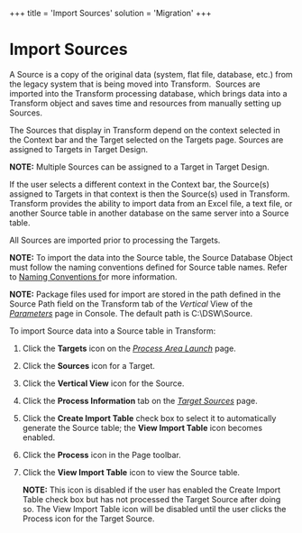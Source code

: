 +++
title = 'Import Sources'
solution = 'Migration'
+++

# Import Sources

A Source is a copy of the original data (system, flat file, database,
etc.) from the legacy system that is being moved into
Transform.  Sources are imported into the Transform processing
database, which brings data into a Transform object and saves time and
resources from manually setting up Sources. 

The Sources that display in Transform depend on the context selected in
the Context bar and the Target selected on the Targets page. Sources are
assigned to Targets in Target Design.

**NOTE:** Multiple Sources can be assigned to a Target in Target Design.

If the user selects a different context in the Context bar, the
Source(s) assigned to Targets in that context is then the Source(s) used
in Transform. Transform provides the ability to import data from an
Excel file, a text file, or another Source table in another database on
the same server into a Source table.

All Sources are imported prior to processing the Targets.

<span style="font-weight: bold;">NOTE:</span> To import the data into
the Source table, the Source Database Object must follow the naming
conventions defined for Source table names. Refer to [Naming Conventions
f](Naming_Conventions.htm)or more information.

<span style="font-weight: bold;">NOTE:</span> Package files used for
import are stored in the path defined in the Source Path field on the
Transform tab of the <span style="font-style: italic;">Vertical</span>
View of the
<span style="font-style: italic;">[Parameters](../../../Data_Quality/dspMonitor/Page_Desc/Parameters.htm)</span>
page in Console. The default path is C:\\DSW\\Source.

To import Source data into a Source table in Transform:

1.  Click the **Targets** icon on the *[Process Area
    Launch](../Page_Desc/Process_Area_Launch.htm)* page.

2.  Click the **Sources** icon for a Target.

3.  Click the **Vertical View** icon for the Source.

4.  Click the **Process Information** tab on the *[Target
    Sources](../Page_Desc/Target_Sources_H.htm)* page.

5.  Click the **Create Import Table** check box to select it to
    automatically generate the Source table; the **View Import Table**
    icon becomes enabled.

6.  Click the **Process** icon in the Page toolbar.

7.  Click the **View Import Table** icon to view the Source table.
    
    <span style="font-weight: bold;">NOTE:</span> This icon is disabled
    if the user has enabled the Create Import Table check box but has
    not processed the Target Source after doing so. The View Import
    Table icon will be disabled until the user clicks the Process icon
    for the Target Source.
